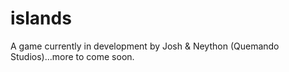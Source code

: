 # islands
A game currently in development by Josh & Neython (Quemando Studios)...more to come soon.
